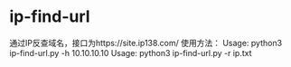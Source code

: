 # ip-find-url
通过IP反查域名，接口为https://site.ip138.com/
使用方法：
Usage: python3 ip-find-url.py -h 10.10.10.10
Usage: python3 ip-find-url.py -r ip.txt
